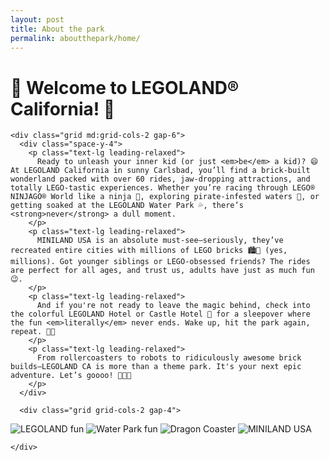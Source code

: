 ```yaml
---
layout: post
title: About the park 
permalink: aboutthepark/home/
---
```


<!DOCTYPE html>
<html lang="en">
<head>
  <meta charset="UTF-8" />
  <meta name="viewport" content="width=device-width, initial-scale=1.0" />
  <title>LEGOLAND California</title>
  <script src="https://cdn.tailwindcss.com"></script>
  <style>
    .animated-title {
      animation: bounce 2s infinite;
    }

    @keyframes bounce {
      0%, 100% {
        transform: translateY(0);
      }
      50% {
        transform: translateY(-10px);
      }
    }
  </style>
</head>
<body class="bg-yellow-50 font-sans text-gray-800">
  <div class="max-w-5xl mx-auto p-6">
    <h1 class="text-4xl md:text-6xl font-bold text-center text-yellow-400 animated-title mb-6">
    🎢 Welcome to LEGOLAND® California! 🎉
    </h1>
    
    <div class="grid md:grid-cols-2 gap-6">
      <div class="space-y-4">
        <p class="text-lg leading-relaxed">
          Ready to unleash your inner kid (or just <em>be</em> a kid)? 😄 At LEGOLAND California in sunny Carlsbad, you’ll find a brick-built wonderland packed with over 60 rides, jaw-dropping attractions, and totally LEGO-tastic experiences. Whether you’re racing through LEGO® NINJAGO® World like a ninja 🥷, exploring pirate-infested waters 🚤, or getting soaked at the LEGOLAND Water Park 💦, there’s <strong>never</strong> a dull moment.
        </p>
        <p class="text-lg leading-relaxed">
          MINILAND USA is an absolute must-see—seriously, they’ve recreated entire cities with millions of LEGO bricks 🏙️🧱 (yes, millions). Got younger siblings or LEGO-obsessed friends? The rides are perfect for all ages, and trust us, adults have just as much fun 😉.
        </p>
        <p class="text-lg leading-relaxed">
          And if you're not ready to leave the magic behind, check into the colorful LEGOLAND Hotel or Castle Hotel 🏰 for a sleepover where the fun <em>literally</em> never ends. Wake up, hit the park again, repeat. 🎠✨
        </p>
        <p class="text-lg leading-relaxed">
          From rollercoasters to robots to ridiculously awesome brick builds—LEGOLAND CA is more than a theme park. It's your next epic adventure. Let’s goooo! 🚀🧃🎈
        </p>
      </div>

      <div class="grid grid-cols-2 gap-4">
  <img src="{{ site.baseurl }}/images/park.webp" alt="LEGOLAND fun" class="rounded-2xl shadow-lg object-cover">
  <img src="{{ site.baseurl }}/images/legoland....jpg" alt="Water Park fun" class="rounded-2xl shadow-lg object-cover">
  <img src="{{ site.baseurl }}/images/dragon-coaster.jpg" alt="Dragon Coaster" class="rounded-2xl shadow-lg object-cover">
  <img src="{{ site.baseurl }}/images/miniland-usa.jpg" alt="MINILAND USA" class="rounded-2xl shadow-lg object-cover">
</div>


    </div>
  </div>
</body>
</html>
